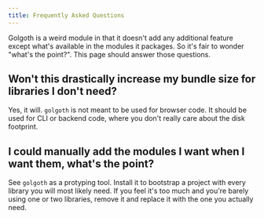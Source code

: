 ```yaml
---
title: Frequently Asked Questions
---
```


<div class="lead">
  Golgoth is a weird module in that it doesn't add any additional feature except
  what's available in the modules it packages. So it's fair to wonder "what's
  the point?". This page should answer those questions.
</div>

## Won't this drastically increase my bundle size for libraries I don't need?

Yes, it will. `golgoth` is not meant to be used for browser code. It should be
used for CLI or backend code, where you don't really care about the disk
footprint.

## I could manually add the modules I want when I want them, what's the  point?

See `golgoth` as a protyping tool. Install it to bootstrap a project with every
library you will most likely need. If you feel it's too much and you're barely
using one or two libraries, remove it and replace it with the one you actually
need.
